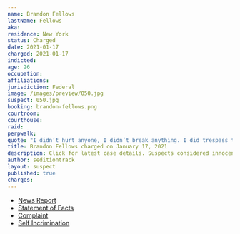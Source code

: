 ```yaml
---
name: Brandon Fellows
lastName: Fellows
aka:
residence: New York
status: Charged
date: 2021-01-17
charged: 2021-01-17
indicted:
age: 26
occupation:
affiliations:
jurisdiction: Federal
image: /images/preview/050.jpg
suspect: 050.jpg
booking: brandon-fellows.png
courtroom:
courthouse:
raid:
perpwalk:
quote: "I didn’t hurt anyone, I didn’t break anything. I did trespass though, I guess."
title: Brandon Fellows charged on January 17, 2021
description: Click for latest case details. Suspects considered innocent until proven guilty.
author: seditiontrack
layout: suspect
published: true
charges:
---
```

- [News Report](https://dailygazette.com/2021/01/17/feds-schenectady-man-charged-in-capital-insurrection/)
- [Statement of Facts](/opa/page/file/1355906/download)
- [Complaint](/opa/page/file/1355901/download)
- [Self Incrimination](https://www.bloomberg.com/news/articles/2021-01-12/-no-regrets-a-capitol-rioter-tells-his-story-from-inside)
